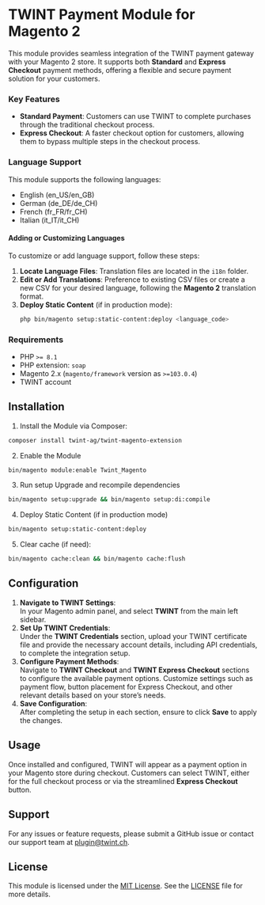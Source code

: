 # TWINT Payment Module for Magento 2

This module provides seamless integration of the TWINT payment gateway with your Magento 2 store. It supports both **Standard** and **Express Checkout** payment methods, offering a flexible and secure payment solution for your customers.

### Key Features
 - **Standard Payment**: Customers can use TWINT to complete purchases through the traditional checkout process.
 - **Express Checkout**: A faster checkout option for customers, allowing them to bypass multiple steps in the checkout process.

### Language Support

This module supports the following languages:

- English (en_US/en_GB)
- German (de_DE/de_CH)
- French (fr_FR/fr_CH)
- Italian (it_IT/it_CH)

#### Adding or Customizing Languages

To customize or add language support, follow these steps:

1. **Locate Language Files**: Translation files are located in the `i18n` folder.
2. **Edit or Add Translations**: Preference to existing CSV files or create a new CSV for your desired language, following the **Magento 2** translation format.
3. **Deploy Static Content** (if in production mode):
   ```bash
   php bin/magento setup:static-content:deploy <language_code>

### Requirements
- PHP `>= 8.1`
- PHP extension: `soap`
- Magento 2.x (`magento/framework` version as `>=103.0.4`)
- TWINT account

## Installation
 1. Install the Module via Composer:
```bash
composer install twint-ag/twint-magento-extension
```
 2. Enable the Module
```bash
bin/magento module:enable Twint_Magento
```
3. Run setup Upgrade and recompile dependencies
```bash
bin/magento setup:upgrade && bin/magento setup:di:compile
 ```
4. Deploy Static Content (if in production mode)
```bash
bin/magento setup:static-content:deploy
 ```

5. Clear cache (if need):
```bash
bin/magento cache:clean && bin/magento cache:flush
```
## Configuration
1. **Navigate to TWINT Settings**:  
In your Magento admin panel, and select **TWINT** from the main left sidebar.
2. **Set Up TWINT Credentials**:  
Under the **TWINT Credentials** section, upload your TWINT certificate file and provide the necessary account details, including API credentials, to complete the integration setup.
3. **Configure Payment Methods**:  
Navigate to **TWINT Checkout** and **TWINT Express Checkout** sections to configure the available payment options. Customize settings such as payment flow, button placement for Express Checkout, and other relevant details based on your store’s needs.
4. **Save Configuration**:  
After completing the setup in each section, ensure to click **Save** to apply the changes.

## Usage
Once installed and configured, TWINT will appear as a payment option in your Magento store during checkout. Customers can select TWINT, either for the full checkout process or via the streamlined **Express Checkout** button.


## Support
For any issues or feature requests, please submit a GitHub issue or contact our support team at [plugin@twint.ch](mailto:plugin@twint.ch).

## License
This module is licensed under the [MIT License](https://opensource.org/licenses/MIT). See the [LICENSE](https://opensource.org/licenses/MIT) file for more details.
